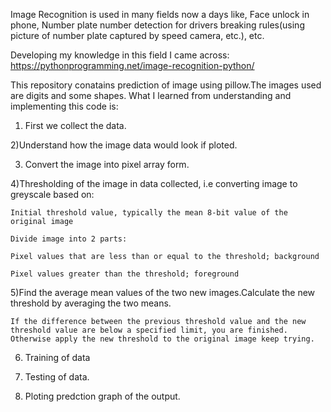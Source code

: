 Image Recognition is used in many fields now a days like, Face unlock in phone, Number plate number detection for drivers breaking rules(using picture of number plate captured by speed camera, etc.), etc.

Developing my knowledge in this field I came across:
https://pythonprogramming.net/image-recognition-python/

This repository conatains prediction of image using pillow.The images used are digits and some shapes.
What I learned from understanding and implementing this code is:

1) First we collect the data.

2)Understand how the image data would look if ploted.

3) Convert the image into pixel array form.

4)Thresholding of the image in data collected, i.e converting image to greyscale based on:
    
    Initial threshold value, typically the mean 8-bit value of the original image
    
    Divide image into 2 parts:
    
    Pixel values that are less than or equal to the threshold; background
    
    Pixel values greater than the threshold; foreground
   
5)Find the average mean values of the two new images.Calculate the new threshold by averaging the two means.
                                                                  
    If the difference between the previous threshold value and the new threshold value are below a specified limit, you are finished.  
    Otherwise apply the new threshold to the original image keep trying.
6) Training of data
 
7) Testing of data.

8) Ploting predction graph of the output.


  
